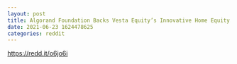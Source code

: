 ```yaml
--- 
layout: post 
title: Algorand Foundation Backs Vesta Equity’s Innovative Home Equity Solution 
date: 2021-06-23 1624478625 
categories: reddit 
--- 
```

https://redd.it/o6jo6i